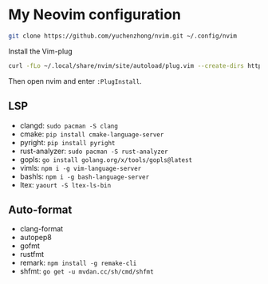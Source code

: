 # My Neovim configuration 

```sh
git clone https://github.com/yuchenzhong/nvim.git ~/.config/nvim
```

Install the Vim-plug
```sh
curl -fLo ~/.local/share/nvim/site/autoload/plug.vim --create-dirs https://raw.githubusercontent.com/junegunn/vim-plug/master/plug.vim
```

Then open nvim and enter `:PlugInstall`.

## LSP

- clangd: `sudo pacman -S clang`
- cmake: `pip install cmake-language-server` 
- pyright: `pip install pyright`
- rust-analyzer: `sudo pacman -S rust-analyzer`
- gopls: `go install golang.org/x/tools/gopls@latest`
- vimls: `npm i -g vim-language-server`
- bashls: `npm i -g bash-language-server`
- ltex: `yaourt -S ltex-ls-bin`

## Auto-format

- clang-format 
- autopep8
- gofmt 
- rustfmt
- remark: `npm install -g remake-cli`
- shfmt: `go get -u mvdan.cc/sh/cmd/shfmt`
